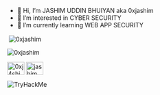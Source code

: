 - 👋 Hi, I’m JASHIM UDDIN BHUIYAN aka 0xjashim
- 👀 I’m interested in CYBER SECURITY
- 🌱 I’m currently learning WEB APP SECURITY 

<p>&nbsp;<img align="center" src="https://github-readme-stats.vercel.app/api?username=0xjashim&theme=dark&show_icons=true" alt="0xjashim" /></p>

<p align="left"> <img src="https://komarev.com/ghpvc/?username=0xjashim&label=Profile%20views&color=0e75b6&style=flat" alt="0xjashim" /> </p>


<a href="https://twitter.com/0xjashim" target="blank"><img align="center" src="https://raw.githubusercontent.com/rahuldkjain/github-profile-readme-generator/master/src/images/icons/Social/twitter.svg" alt="0xj4shim" height="30" width="40" /></a> <a href="https://linkedin.com/in/jashim" target="blank"><img align="center" src="https://raw.githubusercontent.com/rahuldkjain/github-profile-readme-generator/master/src/images/icons/Social/linked-in-alt.svg" alt="jashim" height="30" width="40" /></a>

  <img src="https://tryhackme.com/badge/15680" alt="TryHackMe">




<!---
0xjashim/0xjashim is a ✨ special ✨ repository because its `README.md` (this file) appears on your GitHub profile.
You can click the Preview link to take a look at your changes.
--->
